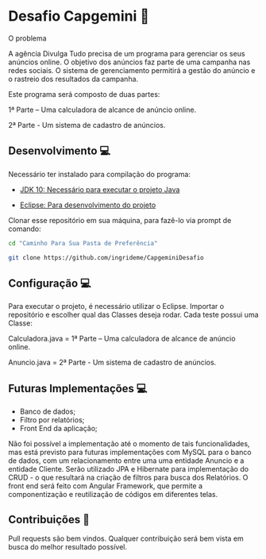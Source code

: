 # Desafio Capgemini 🚀

O problema

A agência Divulga Tudo precisa de um programa para gerenciar os seus anúncios online. O objetivo dos anúncios faz parte de uma campanha nas redes sociais. O sistema de gerenciamento permitirá a gestão do anúncio e o rastreio dos resultados da campanha.
 

Este programa será composto de duas partes:


1ª Parte – Uma calculadora de alcance de anúncio online.

2ª Parte - Um sistema de cadastro de anúncios.


## Desenvolvimento 💻

Necessário ter instalado para compilação do programa:

- [JDK 10: Necessário para executar o projeto Java](http://www.oracle.com/technetwork/java/javase/downloads/jdk10-downloads-4416644.html)

- [Eclipse: Para desenvolvimento do projeto](http://www.eclipse.org/downloads/packages/eclipse-ide-java-ee-developers/oxygen3a)

Clonar esse repositório em sua máquina, para fazê-lo via prompt de comando:
```bash
cd "Caminho Para Sua Pasta de Preferência"

git clone https://github.com/ingrideme/CapgeminiDesafio
```


## Configuração 💻

Para executar o projeto, é necessário utilizar o Eclipse. Importar o repositório e escolher qual das Classes deseja rodar. 
Cada teste possui uma Classe:

Calculadora.java = 1ª Parte – Uma calculadora de alcance de anúncio online.

Anuncio.java = 2ª Parte - Um sistema de cadastro de anúncios.

## Futuras Implementações 💻
- Banco de dados;
- Filtro por relatórios;
- Front End da aplicação;

Não foi possível a implementação até o momento de tais funcionalidades, mas está previsto para futuras implementações com MySQL para o banco de dados, com um relacionamento  entre uma uma entidade Anuncio e a entidade Cliente.
Serão utilizado JPA e Hibernate para implementação do CRUD - o que resultará na criação de filtros para busca dos Relatórios.
O front end será feito com Angular Framework, que permite a componentização e reutilização de códigos em diferentes telas.

## Contribuições 🤝
Pull requests são bem vindos. Qualquer contribuição será bem vista em busca do melhor resultado possível.
